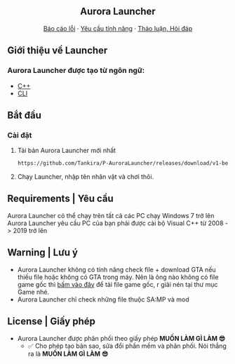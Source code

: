 <div align="center">
   <h2 align="center">Aurora Launcher</h2>
</div>

<p align="center">
<a href="https://github.com/Tankira/P-AuroraLauncher/issues">Báo cáo lỗi</a>
·
<a href="https://github.com/Tankira/P-AuroraLauncher/issues">Yêu cầu tính năng</a>
·
<a href="https://github.com/Tankira/P-AuroraLauncher/discussions">Thảo luận, Hỏi đáp</a>

<!-- Gioi thieu -->
## Giới thiệu về Launcher
### Aurora Launcher được tạo từ ngôn ngữ:
* [C++](https://learn.microsoft.com/vi-vn/cpp/cpp/cpp-language-reference?view=msvc-170)
* [CLI](https://www.google.com/url?sa=t&rct=j&q=&esrc=s&source=web&cd=&cad=rja&uact=8&ved=2ahUKEwjQ46f--LD4AhWCIEQIHR5CDIMQFnoECAUQAQ&url=https%3A%2F%2Fen.wikipedia.org%2Fwiki%2FCommand-line_interface&usg=AOvVaw3Zaova7HVAG2DR4ROgZNEc)
## Bắt đầu
### Cài đặt
1. Tải bản Aurora Launcher mới nhất
   ```sh
   https://github.com/Tankira/P-AuroraLauncher/releases/download/v1-beta/launcher.exe
   ```
2. Chạy Launcher, nhập tên nhân vật và chơi thôi.
## Requirements | Yêu cầu
Aurora Launcher có thể chạy trên tất cả các PC chạy Windows 7 trở lên<br>
Aurora Launcher yêu cầu PC của bạn phải được cài bộ Visual C++ từ 2008 -> 2019 trở lên
   
## Warning | Lưu ý
  * Aurora Launcher không có tính năng check file + download GTA nếu thiếu file hoặc không có GTA trong máy. Nên là ông nào không có file game gốc thì [bấm vào đây](https://drive.google.com/file/d/11h1g5Z9WDp8BDC2gj1d99pngTr7ruEiU/view) để tải file game gốc, r giải nén tại thư mục Game nhé.
  * Aurora Launcher chỉ check những file thuộc SA:MP và mod

## License | Giấy phép
* Aurora Launcher được phân phối theo giấy phép **MUỐN LÀM GÌ LÀM 😎**
  * ✅ Cho phép tạo bản sao, sửa đổi phần mềm và phân phối. Nói thẳng ra là **MUỐN LÀM GÌ LÀM 😎**
